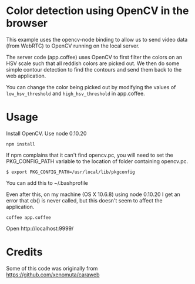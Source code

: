 # Color detection using OpenCV in the browser

This example uses the opencv-node binding to allow us to send video
data (from WebRTC) to OpenCV running on the local server.

The server code (app.coffee) uses OpenCV to first filter the colors
on an HSV scale such that all reddish colors are picked out. We then
do some simple contour detection to find the contours and send them
back to the web application.

You can change the color being picked out by modifying the values of
`low_hsv_threshold` and `high_hsv_threshold` in app.coffee.

# Usage

Install OpenCV. Use node 0.10.20

`npm install`

If npm complains that it can't find opencv.pc, you will need to set the
PKG_CONFIG_PATH variable to the location of folder containing opencv.pc.

`$ export PKG_CONFIG_PATH=/usr/local/lib/pkgconfig`

You can add this to ~/.bashprofile

Even after this, on my machine (OS X 10.6.8) using node 0.10.20 I get an
error that cb() is never called, but this doesn't seem to affect the application.

`coffee app.coffee`

Open http://localhost:9999/

# Credits

Some of this code was originally from https://github.com/xenomuta/caraweb